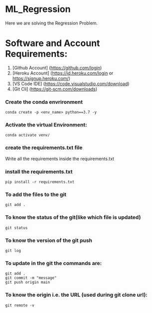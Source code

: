 # ML_Regression
Here we are solving the Regression Problem.

# Software and Account Requirements:

1.	[Github Account] (https://github.com/login)
2.	[Heroku Account] (https://id.heroku.com/login or https://signup.heroku.com/)
3.	[VS Code IDE] (https://code.visualstudio.com/download)
4.	[Git Cli] (https://git-scm.com/downloads)

### Create the conda envrironment 
```
conda create -p <env_name> python==3.7 -y
```
### Activate the virtual Environment:
```
conda activate venv/
```
### create the requirements.txt file
Write all the requirements inside the requirements.txt

### install the requirements.txt
```
pip install -r requirements.txt
```
### To add the files to the git
```
git add .
```
### To know the status of the git(like which file is updated)
```
git status
```
### To know the version of the git push
```
git log
```
### To update in the git the commands are:
```
git add .
git commit -m "message"
git push origin main
```
### To know the origin i.e. the URL (used during git clone url):
```
git remote -v
```
